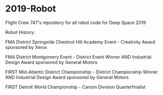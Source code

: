 # 2019-Robot
Flight Crew 747's repository for all robot code for Deep Space 2019

Robot History:

FMA District Springside Chestnut Hill Academy Event -	Creativity Award sponsored by Xerox

FMA District Montgomery Event	- District Event Winner AND Industrial Design Award sponsored by General Motors

FIRST Mid-Atlantic District Championship -	District Championship Winner AND Industrial Design Award sponsored by General Motors

FIRST Detroit World Championship - Carson Division Quarterfinalist
